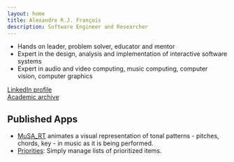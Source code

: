 ```yaml
---
layout: home
title: Alexandre R.J. François
description: Software Engineer and Researcher
---
```


* Hands on leader, problem solver, educator and mentor
* Expert in the design, analysis and implementation of interactive software systems
* Expert in audio and video computing, music computing, computer vision, computer graphics 

[LinkedIn profile](https://www.linkedin.com/in/alexandrefrancois/)  
[Academic archive](academia)

## Published Apps

* [MuSA_RT](/MuSA_RT) animates a visual representation of tonal patterns - pitches, chords, key - in music as it is being performed.
* [Priorities](/Priorities): Simply manage lists of prioritized items.



